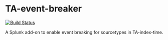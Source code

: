 # TA-event-breaker

[![Build Status](https://dev.azure.com/triddell/TA-event-breaker/_apis/build/status/triddell.TA-event-breaker?branchName=master)](https://dev.azure.com/triddell/TA-event-breaker/_build/latest?definitionId=1&branchName=master)

A Splunk add-on to enable event breaking for sourcetypes in TA-index-time.
